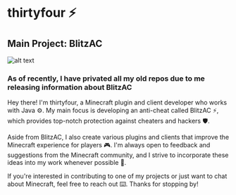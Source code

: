 # thirtyfour ⚡
## Main Project: BlitzAC
![alt text](https://imgur.com/vkY9leQ)
### As of recently, I have privated all my old repos due to me releasing information about BlitzAC

Hey there! I'm thirtyfour, a Minecraft plugin and client developer who works with Java ⚙️. My main focus is developing an anti-cheat called BlitzAC ⚡, which provides top-notch protection against cheaters and hackers 🛡️.

Aside from BlitzAC, I also create various plugins and clients that improve the Minecraft experience for players 🎮. I'm always open to feedback and suggestions from the Minecraft community, and I strive to incorporate these ideas into my work whenever possible 💬.

If you're interested in contributing to one of my projects or just want to chat about Minecraft, feel free to reach out ⌨️. Thanks for stopping by!
